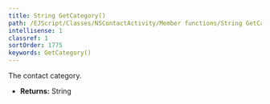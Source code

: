 ```yaml
---
title: String GetCategory()
path: /EJScript/Classes/NSContactActivity/Member functions/String GetCategory()
intellisense: 1
classref: 1
sortOrder: 1775
keywords: GetCategory()
---
```



The contact category.



* **Returns:** String


